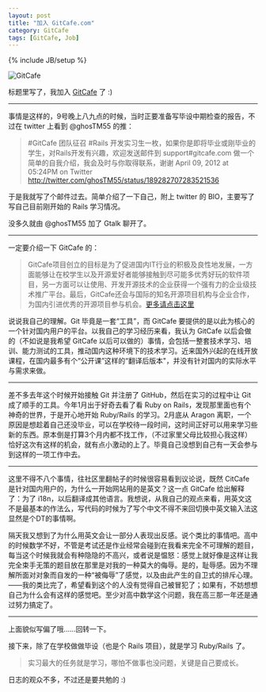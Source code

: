 ```yaml
---
layout: post
title: "加入 GitCafe.com"
category: GitCafe
tags: [GitCafe, Job]
---
```

{% include JB/setup %}

![GitCafe](http://blog.gitcafe.com/wp-content/uploads/2012/01/gitcafelogo.png "Gitcafe")

标题里写了，我加入 [GitCafe](http://gitcafe.com) 了 :)

----
事情是这样的，9号晚上八九点的时候，当时正要准备写毕设中期检查的报告，不过在 twitter 上看到 @ghosTM55 的推：

>  #GitCafe 团队征召 #Rails 开发实习生一枚，如果你是即将毕业或刚毕业的学生，对Rails开发有兴趣，欢迎发送邮件到 support#gitcafe.com 做一个简单的自我介绍，我会及时与你取得联系，谢谢 April 09, 2012 at 05:24PM on Twitter http://twitter.com/ghosTM55/status/189282707283521536

于是我就写了个邮件过去。简单介绍了一下自己，附上 twitter 的 BIO，主要写了写自己目前刚开始的 Rails 学习情况。

没多久就由 @ghosTM55 加了 Gtalk 聊开了。

----
一定要介绍一下 GitCafe 的：

> GitCafe项目创立的目标是为了促进国内IT行业的积极及良性地发展，一方面能够让在校学生以及开源爱好者能够接触到尽可能多优秀好玩的软件项目，另一方面可以让使用、开发开源技术的企业获得一个强有力的企业级技术推广平台。最后，GitCafe还会与国际的知名开源项目机构与企业合作，为国内引进优秀的开源项目参与机会。[更多请点击这里](http://blog.gitcafe.com/10.html)

说说我自己的理解。Git 毕竟是一套“工具”，而 GitCafe 要提供的是以此为核心的一个针对国内用户的平台。以我自己的学习经历来看，我认为 GitCafe 以后会做的（不如说是我希望 GitCafe 以后可以做的）事情，会包括一整套技术学习、培训、能力测试的工具，推动国内这种环境下的技术学习。近来国外兴起的在线开放课程，在国内最多有个“公开课”这样的“翻译后版本"，并没有针对国内的实际水平与需求来做。

----
差不多去年这个时候开始接触 Git 并注册了 GitHub，然后在实习的过程中让 Git 成了顺手的工具。今年1月出于好奇去看了看 Ruby on Rails，发现那里面也有个神奇的世界，于是开心地开始 Ruby/Rails 的学习。2月底从 Aragon 离职，一个原因是想趁着自己还没毕业，可以在学校待一段时间，这时间正好可以用来学习些新的东西。原本倒是打算3个月内都不找工作，（不过家里父母比较担心我这样）恰好这次有这样的机会，就有点小激动的上了。毕竟自己没想到自己有一天会参与到这样的一项工作中去。

----
这里不得不八个事情，往社区里翻帖子的时候很容易看到议论说，既然 CitCafe 是针对国内用户的，为什么一开始网站用的是英文？这一点 GitCafe 给出解释了：为了 i18n，以后翻译成其他语言。我想说，从我自己的观点来看，用英文这不是最基本的作法么，写代码的时候为了写个中文不得不来回切换中英文输入法这显然是个DT的事情啊。

隔天我又想到了为什么用英文会让一部分人表现出反感。说个类比的事情吧。高中的时候数学不好，不管是考试还是作业经常会碰到在我看来完全不可理解的题目，每当这个时候我就会有种隐隐的不高兴，或者说是愠怒：感觉上就好像是这样让我完全束手无策的题目放在那里是对我的一种莫大的侮辱。是的，耻辱感。因为不理解所面对对象而自发的一种“被侮辱”了感觉，以及由此产生的自卫式的排斥心理。——我的类比完了，希望看到这个的人没有觉得自己被冒犯了；如果有，不妨想想自己为什么会有这样的感觉吧。至少对高中数学这个问题，我在高三那一年还是通过努力搞定了。

----
上面貌似写偏了哦……回转一下。

接下来，除了在学校做做毕设（也是个 Rails 项目），就是学习 Ruby/Rails 了。

> 实习最大的任务就是学习，哪怕不做事也没问题，关键是自己要成长。

日志的观众不多，不过还是要共勉的 :)


